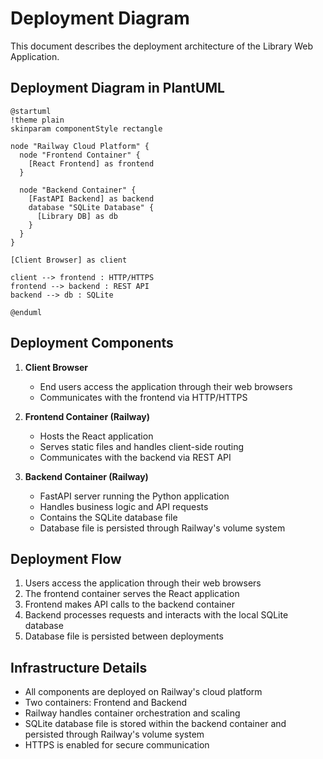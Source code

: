 # Deployment Diagram

This document describes the deployment architecture of the Library Web Application.

## Deployment Diagram in PlantUML

```plantuml
@startuml
!theme plain
skinparam componentStyle rectangle

node "Railway Cloud Platform" {
  node "Frontend Container" {
    [React Frontend] as frontend
  }

  node "Backend Container" {
    [FastAPI Backend] as backend
    database "SQLite Database" {
      [Library DB] as db
    }
  }
}

[Client Browser] as client

client --> frontend : HTTP/HTTPS
frontend --> backend : REST API
backend --> db : SQLite

@enduml
```

## Deployment Components

1. **Client Browser**

   - End users access the application through their web browsers
   - Communicates with the frontend via HTTP/HTTPS

2. **Frontend Container (Railway)**

   - Hosts the React application
   - Serves static files and handles client-side routing
   - Communicates with the backend via REST API

3. **Backend Container (Railway)**

   - FastAPI server running the Python application
   - Handles business logic and API requests
   - Contains the SQLite database file
   - Database file is persisted through Railway's volume system

## Deployment Flow

1. Users access the application through their web browsers
2. The frontend container serves the React application
3. Frontend makes API calls to the backend container
4. Backend processes requests and interacts with the local SQLite database
5. Database file is persisted between deployments

## Infrastructure Details

- All components are deployed on Railway's cloud platform
- Two containers: Frontend and Backend
- Railway handles container orchestration and scaling
- SQLite database file is stored within the backend container and persisted through Railway's volume system
- HTTPS is enabled for secure communication
